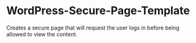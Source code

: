WordPress-Secure-Page-Template
==============================

Creates a secure page that will request the user logs in before being allowed to view the content.
